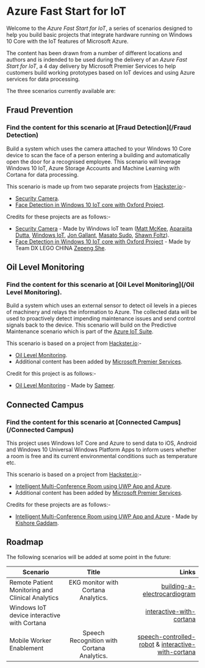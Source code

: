 # Azure Fast Start for IoT

Welcome to the *Azure Fast Start for IoT*, a series of scenarios designed to help you build basic projects that integrate hardware running on Windows 10 Core with the IoT features of Microsoft Azure.

The content has been drawn from a number of different locations and authors and is indended to be used during the delivery of an *Azure Fast Start for IoT*, a 4 day delivery by Microsoft Premier Services to help customers build working prototypes based on IoT devices and using Azure services for data processing.

The three scenarios currently available are:

Fraud Prevention
----------------

### Find the content for this scenario at [Fraud Detection](/Fraud Detection)

Build a system which uses the camera attached to your Windows 10 Core device to scan the face of a person entering a building and automatically open the door for a recognised employee. This scenario will leverage Windows 10 IoT, Azure Storage Accounts and Machine Learning with Cortana for data processing.

This scenario is made up from two separate projects from [Hackster.io](http://www.hackster.io):-

* [Security Camera](https://microsoft.hackster.io/en-US/windows-iot/security-camera-579b7f).
* [Face Detection in Windows 10 IoT core with Oxford Project](https://www.hackster.io/dx-lego-china/face-detection-in-windows-10-iot-core-with-oxford-project-509a3b).

Credits for these projects are as follows:-

* [Security Camera](https://microsoft.hackster.io/en-US/windows-iot/security-camera-579b7f) - Made by Windows IoT team ([Matt McKee](https://microsoft.hackster.io/en-US/mwmckee), [Aparajita Dutta](https://microsoft.hackster.io/en-US/apdutta), [Windows IoT](https://microsoft.hackster.io/en-US/windowsiot), [Jon Gallant](https://microsoft.hackster.io/en-US/jongallant), [Masato Sudo](https://microsoft.hackster.io/en-US/mazudo), [Shawn Foltz](https://microsoft.hackster.io/en-US/ShawnFoltz)).
* [Face Detection in Windows 10 IoT core with Oxford Project](https://www.hackster.io/dx-lego-china/face-detection-in-windows-10-iot-core-with-oxford-project-509a3b) - Made by Team DX LEGO CHINA [Zepeng She](https://www.hackster.io/cheneyszp).

Oil Level Monitoring
---------------------

### Find the content for this scenario at [Oil Level Monitoring](/Oil Level Monitoring).

Build a system which uses an external sensor to detect oil levels in a pieces of machinery and relays the information to Azure. The collected data will be used to proactively detect impending maintenance issues and send control signals back to the device. This scenario will build on the Predictive Maintenance scenario which is part of the [Azure IoT Suite](http://wwww.azureiotsuite.com).

This scenario is based on a project from [Hackster.io](http://www.hackster.io):-

* [Oil Level Monitoring](https://www.hackster.io/sameerk/oil-level-monitoring-ac01b9).
* Additional content has been added by [Microsoft Premier Services](https://www.microsoft.com/en-us/microsoftservices/support.aspx).

Credit for this project is as follows:-

* [Oil Level Monitoring](https://www.hackster.io/sameerk/oil-level-monitoring-ac01b9) - Made by [Sameer](https://www.hackster.io/sameerk).

Connected Campus
----------------

### Find the content for this scenario at [Connected Campus](/Connected Campus)

This project uses Windows IoT Core and Azure to send data to iOS, Android and Windows 10 Universal Windows Platform Apps to inform users whether a room is free and its current environmental conditions such as temperature etc.

This scenario is based on a project from [Hackster.io](http://www.hackster.io):-

* [Intelligent Multi-Conference Room using UWP App and Azure](https://microsoft.hackster.io/en-US/Kishore10211/intelligent-multi-conference-room-using-uwp-app-and-azure-620b1d).
* Additional content has been added by [Microsoft Premier Services](https://www.microsoft.com/en-us/microsoftservices/support.aspx).

Credits for these projects are as follows:-

* [Intelligent Multi-Conference Room using UWP App and Azure](https://microsoft.hackster.io/en-US/Kishore10211/intelligent-multi-conference-room-using-uwp-app-and-azure-620b1d) - Made by [Kishore Gaddam](https://microsoft.hackster.io/en-US/Kishore10211).

Roadmap
-------

The following scenarios will be added at some point in the future:

| Scenario        | Title         | Links  |
| ------------- |:-------------:| -----:|
| Remote Patient Monitoring and Clinical Analytics | EKG monitor with Cortana Analytics.| [building-a-electrocardiogram](https://microsoft.hackster.io/en-US/phantom_override/building-a-electrocardiogram-with-windows-iot-and-azure-8b2b44) |
| Windows IoT device interactive with Cortana     |      | [interactive-with-cortana](https://www.hackster.io/ada-plasma-1f5c36/windows-iot-device-interactive-with-cortana-046906) |
| Mobile Worker Enablement | Speech Recognition with Cortana Analytics. |  [speech-controlled-robot](https://www.hackster.io/AnuragVasanwala/speech-controlled-robot-49744c) & [interactive-with-cortana](https://www.hackster.io/ada-plasma-1f5c36/windows-iot-device-interactive-with-cortana-046906) |

